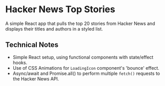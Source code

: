 # Hacker News Top Stories

A simple React app that pulls the top 20 stories from Hacker News and displays their titles and authors in a styled list.

## Technical Notes

- Simple React setup, using functional components with state/effect hooks.
- Use of CSS Animations for `LoadingIcon` component's 'bounce' effect.
- Async/await and Promise.all() to perform multiple `fetch()` requests to the Hacker News API.

